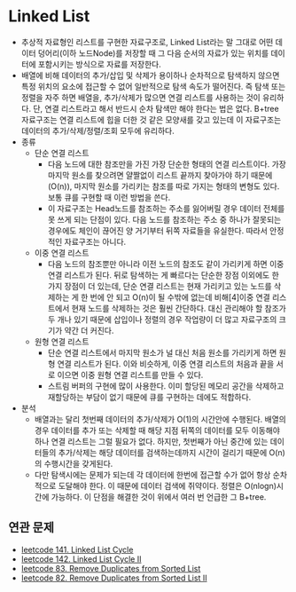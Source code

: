 # Linked List
- 추상적 자료형인 리스트를 구현한 자료구조로, Linked List라는 말 그대로 어떤 데이터 덩어리(이하 노드Node)를 저장할 때 그 다음 순서의 자료가 있는 위치를 데이터에 포함시키는 방식으로 자료를 저장한다.         
- 배열에 비해 데이터의 추가/삽입 및 삭제가 용이하나 순차적으로 탐색하지 않으면 특정 위치의 요소에 접근할 수 없어 일반적으로 탐색 속도가 떨어진다. 즉 탐색 또는 정렬을 자주 하면 배열을, 추가/삭제가 많으면 연결 리스트를 사용하는 것이 유리하다. 단, 연결 리스트라고 해서 반드시 순차 탐색만 해야 한다는 법은 없다. B+tree 자료구조는 연결 리스트에 힙을 더한 것 같은 모양새를 갖고 있는데 이 자료구조는 데이터의 추가/삭제/정렬/조회 모두에 유리하다.
- 종류
	+ 단순 연결 리스트
		- 다음 노드에 대한 참조만을 가진 가장 단순한 형태의 연결 리스트이다. 가장 마지막 원소를 찾으려면 얄짤없이 리스트 끝까지 찾아가야 하기 때문에(O(n)), 마지막 원소를 가리키는 참조를 따로 가지는 형태의 변형도 있다. 보통 큐를 구현할 때 이런 방법을 쓴다.
		- 이 자료구조는 Head노드를 참조하는 주소를 잃어버릴 경우 데이터 전체를 못 쓰게 되는 단점이 있다. 다음 노드를 참조하는 주소 중 하나가 잘못되는 경우에도 체인이 끊어진 양 거기부터 뒤쪽 자료들을 유실한다. 따라서 안정적인 자료구조는 아니다.
	+ 이중 연결 리스트
		- 다음 노드의 참조뿐만 아니라 이전 노드의 참조도 같이 가리키게 하면 이중 연결 리스트가 된다. 뒤로 탐색하는 게 빠르다는 단순한 장점 이외에도 한 가지 장점이 더 있는데, 단순 연결 리스트는 현재 가리키고 있는 노드를 삭제하는 게 한 번에 안 되고 O(n)이 될 수밖에 없는데 비해[4]이중 연결 리스트에서 현재 노드를 삭제하는 것은 훨씬 간단하다. 대신 관리해야 할 참조가 두 개나 있기 때문에 삽입이나 정렬의 경우 작업량이 더 많고 자료구조의 크기가 약간 더 커진다.
	+ 원형 연결 리스트
		- 단순 연결 리스트에서 마지막 원소가 널 대신 처음 원소를 가리키게 하면 원형 연결 리스트가 된다. 이와 비슷하게, 이중 연결 리스트의 처음과 끝을 서로 이으면 이중 원형 연결 리스트를 만들 수 있다.
		- 스트림 버퍼의 구현에 많이 사용한다. 이미 할당된 메모리 공간을 삭제하고 재할당하는 부담이 없기 때문에 큐를 구현하는 데에도 적합하다.
- 분석
	+ 배열과는 달리 첫번째 데이터의 추가/삭제가 O(1)의 시간안에 수행된다. 배열의 경우 데이터를 추가 또는 삭제할 때 해당 지점 뒤쪽의 데이터를 모두 이동해야 하나 연결 리스트는 그럴 필요가 없다. 하지만, 첫번째가 아닌 중간에 있는 데이터들의 추가/삭제는 해당 데이터를 검색하는데까지 시간이 걸리기 때문에 O(n)의 수행시간을 갖게된다.
	+ 다만 탐색시에는 문제가 되는데 각 데이터에 한번에 접근할 수가 없어 항상 순차적으로 도달해야 한다. 이 때문에 데이터 검색에 쥐약이다. 정렬은 O(nlogn)시간에 가능하다. 이 단점을 해결한 것이 위에서 여러 번 언급한 그 B+tree.

## 연관 문제
- [leetcode 141. Linked List Cycle](https://github.com/hanbee1005/AlgorithmStudy/blob/master/Leetcode/202301/LinkedListCycle_141.java)
- [leetcode 142. Linked List Cycle II](https://github.com/hanbee1005/AlgorithmStudy/blob/master/Leetcode/202301/LinkedListCycleII_142.java)
- [leetcode 83. Remove Duplicates from Sorted List](https://github.com/hanbee1005/AlgorithmStudy/blob/master/Leetcode/202301/RemoveDuplicatesFromSortedList_83.java)
- [leetcode 82. Remove Duplicates from Sorted List II](https://github.com/hanbee1005/AlgorithmStudy/blob/master/Leetcode/202301/RemoveDuplicatesFromSortedListII_82.java)